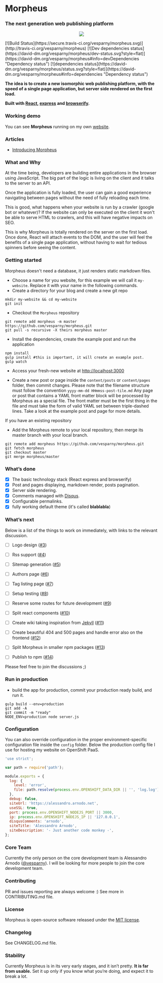 # Morpheus
### The next generation web publishing platform
<p align="center">
<img src="https://cloud.githubusercontent.com/assets/82070/5554757/28bfa2a8-8c73-11e4-9433-bb814bd2bf11.png"/>
</p>
[![Build Status](https://secure.travis-ci.org/vesparny/morpheus.svg)](http://travis-ci.org/vesparny/morpheus) [![Dev dependencies status](https://david-dm.org/vesparny/morpheus/dev-status.svg?style=flat)](https://david-dm.org/vesparny/morpheus#info=devDependencies "Dependency status") [![dependencies status](https://david-dm.org/vesparny/morpheus/status.svg?style=flat)](https://david-dm.org/vesparny/morpheus#info=dependencies "Dependency status")

**The idea is to create a new isomorphic web publishing platform, with the speed of a single page application, but server side rendered on the first load.**

**Built with [React](http://facebook.github.io/react/), [express](http://expressjs.com/) and [browserify](http://browserify.org/).**

### Working demo

You can see **Morpheus** running on my own [website](http://alessandro.arnodo.net).

### Articles

* [Introducing Morpheus](http://alessandro.arnodo.net/2015/01/07/introducing-morpheus)

### What and Why

At the time being, developers are building entire applications in the browser using JavaScript. The big part of the logic is living on the client and it talks to the server to an API.
  
Once the application is fully loaded, the user can gain a good experience navigating between pages without the need of fully reloading each time.
  
This is good, what happens when your website is run by a crawler (google bot or whatever)? If the website can only be executed on the client it won't be able to serve HTML to crawlers, and this will have negative impacts on SEO.
  
This is why Morpheus is totally rendered on the server on the first load. Once done, React will attach events to the DOM, and the user will feel the benefits of a single page application, without having to wait for tedious spinners before seeing the content.

  
### Getting started

Morpheus doesn't need a database, it just renders static markdown files.

* Choose a name for you website, for this example we will call it `my-website`. Replace it with your name in the following commands.
* Create a directory for your blog and create a new git repo

```shell
mkdir my-website && cd my-website
git init
```

* Checkout the `Morpheus` repository

```shell
git remote add morpheus -m master https://github.com/vesparny/morpheus.git
git pull -s recursive -X theirs morpheus master
```

* Install the dependencies, create the example post and run the application

```shell
npm install
gulp install #this is important, it will create an example post.
gulp watch
```

* Access your fresh-new website at [http://localhost:3000](http://localhost:3000)

* Create a new post or page inside the `content/posts` or `content/pages` folder, then commit changes.
Please note that the filename structure must follow the convention `yyyy-mm-dd HHmmss-post-tile.md`
Any page or post that contains a YAML front matter block will be processed by Morpheus as a special file. The front matter must be the first thing in the file and must take the form of valid YAML set between triple-dashed lines. Take a look at the example post and page for more details.

If you have an existing repository

* Add the Morpheus remote to your local repository, then merge its master branch with your local branch.


```shell
git remote add morpheus https://github.com/vesparny/morpheus.git
git fetch morpheus
git checkout master
git merge morpheus/master
```

### What’s done

- [x] The basic technology stack (React express and browserify)
- [x] Post and pages displaying, markdown render, posts pagination.
- [x] Server side rendering.
- [x] Comments managed with [Disqus](https://disqus.com/).
- [x] Configurable permalinks.
- [x] fully working default theme (it's called **blablabla**)

### What’s next

Below is a list of the things to work on immediately, with links to the relevant discussion.

- [ ] Logo design ([#3](https://github.com/vesparny/morpheus/issues/3))
- [ ] Rss support ([#4](https://github.com/vesparny/morpheus/issues/4))
- [ ] Sitemap generation ([#5](https://github.com/vesparny/morpheus/issues/5))
- [ ] Authors page ([#6](https://github.com/vesparny/morpheus/issues/6))
- [ ] Tag listing page ([#7](https://github.com/vesparny/morpheus/issues/7))
- [ ] Setup testing ([#8](https://github.com/vesparny/morpheus/issues/8))
- [ ] Reserve some routes for future development ([#9](https://github.com/vesparny/morpheus/issues/9))
- [ ] Split react components ([#10](https://github.com/vesparny/morpheus/issues/10))
- [ ] Create wiki taking inspiration from [Jekyll](http://jekyllrb.com/docs/home/) ([#11](https://github.com/vesparny/morpheus/issues/11))
- [ ] Create beautiful 404 and 500 pages and handle error also on the frontend ([#12](https://github.com/vesparny/morpheus/issues/12))
- [ ] Split Morpheus in smaller npm packages ([#13](https://github.com/vesparny/morpheus/issues/13))
- [ ] Publish to npm ([#14](https://github.com/vesparny/morpheus/issues/14))


Please feel free to join the discussions ;)


   
### Run in production

* build the app for production, commit your production ready build, and run it.

```shell
gulp build --env=production
git add -A
git commit -m "ready"
NODE_ENV=production node server.js
```

### Configuration

You can also override configuration in the proper environment-specific configuration file inside the `config` folder.
Below the production config file I use for hosting my website on OpenShift PaaS.

```javascript
'use strict';

var path = require('path');

module.exports = {
  log: {
    level: 'error',
    file: path.resolve(process.env.OPENSHIFT_DATA_DIR || '', 'log.log'),
  },
  debug: false,
  siteUrl: 'https://alessandro.arnodo.net',
  useSSL: true,
  port: process.env.OPENSHIFT_NODEJS_PORT || 3000,
  ip: process.env.OPENSHIFT_NODEJS_IP || '127.0.0.1',
  disqusComments: 'arnodo',
  siteTitle: 'Alessandro Arnodo',
  siteDescription: '- Just another code monkey -',
};
```

### Core Team

Currently the only person on the core development team is Alessandro Arnodo ([@vesparny](http://twitter.com/vesparny)). I will be looking for more people to join the core development team.

### Contributing

PR and issues reporting are always welcome :) See more in CONTRIBUTING.md file.

### License

Morpheus is open-source software released under the [MIT license](https://github.com/vesparny/morpheus/blob/master/LICENSE).

### Changelog

See CHANGELOG.md file.

### Stability

Currently Morpheus is in its very early stages, and it isn’t pretty. **It is far from usable.** Set it up only if you know what you’re doing, and expect it to break a lot.